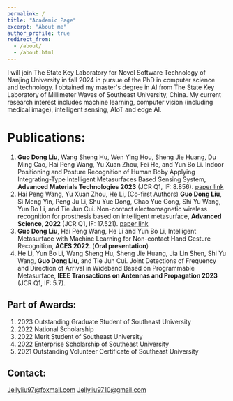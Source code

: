 ```yaml
---
permalink: /
title: "Academic Page"
excerpt: "About me"
author_profile: true
redirect_from: 
  - /about/
  - /about.html
---
```

I will join The State Key Laboratory for Novel Software Technology of Nanjing University in fall 2024 in pursue of the PhD in computer science and technology. I obtained my master's degree in AI from The State Key Laboratory of Millimeter Waves of Southeast University, China. My current research interest includes machine learning, computer vision (including medical image), intelligent sensing, AIoT and edge AI.


**Publications:**
======
1.	**Guo Dong Liu**, Wang Sheng Hu, Wen Ying Hou, Sheng Jie Huang, Du Ming Cao, Hai Peng Wang, Yu Xuan Zhou, Fei He, and Yun Bo Li. Indoor Positioning and Posture Recognition of Human Boby Applying Integrating-Type Intelligent Metasurfaces Based Sensing System, **Advanced Materials Technologies 2023** (JCR Q1, IF: 8.856). [paper link](https://doi.org/10.1002/admt.202301006)
2.	Hai Peng Wang, Yu Xuan Zhou, He Li, (Co-first Authors) **Guo Dong Liu**, Si Meng Yin, Peng Ju Li, Shu Yue Dong, Chao Yue Gong, Shi Yu Wang, Yun Bo Li, and Tie Jun Cui. Non-contact electromagnetic wireless recognition for prosthesis based on intelligent metasurface, **Advanced Science, 2022** (JCR Q1, IF: 17.521). [paper link](https://doi.org/10.1002/advs.202105056)
3.	**Guo Dong Liu**, Hai Peng  Wang, He Li and Yun Bo Li, Intelligent Metasurface with Machine Learning for Non-contact Hand Gesture Recognition, **ACES 2022**. (**Oral presentation**)
4.	He Li, Yun Bo Li, Wang Sheng Hu, Sheng Jie Huang, Jia Lin Shen, Shi Yu Wang, **Guo Dong Liu**, and Tie Jun Cui. Joint Detections of Frequency and Direction of Arrival in Wideband Based on Programmable Metasurface, **IEEE Transactions on Antennas and Propagation 2023** (JCR Q1, IF: 5.7).

**Part of Awards:**
------
1.	2023 Outstanding Graduate Student of Southeast University
2.	2022 National Scholarship
3.	2022 Merit Student of Southeast University
4.	2022 Enterprise Scholarship of Southeast University
5.	2021 Outstanding Volunteer Certificate of Southeast University

**Contact:**
------
Jellyliu97@foxmail.com
Jellyliu9710@gmail.com
